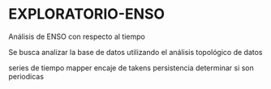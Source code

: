 # EXPLORATORIO-ENSO
Análisis de ENSO con respecto al tiempo 

Se busca analizar la base de datos utilizando el análisis topológico de datos

series de tiempo 
mapper
encaje de takens
persistencia
determinar si son periodicas
